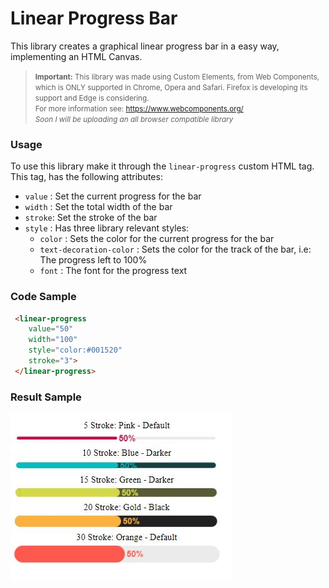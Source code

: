 # Linear Progress Bar
This library creates a graphical linear progress bar in a easy way, implementing an HTML Canvas.  
> <small>**Important:** This library was made using Custom Elements, from Web Components, which is ONLY supported in Chrome, Opera and Safari. 
    Firefox is developing its support and Edge is considering.  
    For more information see: https://www.webcomponents.org/  
    _Soon I will be uploading an all browser compatible library_
  </small>

### Usage
To use this library make it through the ``linear-progress`` custom HTML tag. This tag, has the following attributes:  
* ``value`` : Set the current progress for the bar 
* ``width`` : Set the total width of the bar
* ``stroke``: Set the stroke of the bar
* ``style`` : Has three library relevant styles:
    * ``color`` : Sets the color for the current progress for the bar  
    * ``text-decoration-color`` : Sets the color for the track of the bar, i.e: The progress left to 100% 
    * ``font`` : The font for the progress text

### Code Sample
```HTML
 <linear-progress
    value="50"
    width="100"
    style="color:#001520"
    stroke="3">
 </linear-progress>
```

### Result Sample
![](https://github.com/dnarvaez27/JavaScript-Graphics/blob/master/imgs/LinearProgressBar.JPG)
